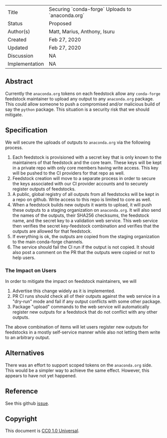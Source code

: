 
<table>
<tr><td> Title </td><td> Securing `conda-forge` Uploads to `anaconda.org` </td>
<tr><td> Status </td><td> Proposed </td></tr>
<tr><td> Author(s) </td><td> Matt, Marius, Anthony, Isuru</td></tr>
<tr><td> Created </td><td> Feb 27, 2020</td></tr>
<tr><td> Updated </td><td> Feb 27, 2020</td></tr>
<tr><td> Discussion </td><td> NA </td></tr>
<tr><td> Implementation </td><td> NA </td></tr>
</table>

## Abstract

Currently the `anaconda.org` tokens on each feedstock allow any `conda-forge`
feedstock maintainer to upload any output to any `anaconda.org` package.
This could allow someone to push a compromised and/or malicious build
of say the `python` package. This situation is a security risk that we
should mitigate.

## Specification

We will secure the uploads of outputs to `anaconda.org` via the following process.

1. Each feedstock is provisioned with a secret key that is only known to the
   maintainers of that feedstock and the core team. These keys will be kept in
   a private repo with only core members having write access. This key will be pushed to
   the CI providers for that repo as well.
2. Feedstock creation will move to a separate process in order to secure the keys
   associated with our CI provider accounts and to securely register outputs of feedstocks.
3. A public, global registry of all outputs from all feedstocks will be kept
   in a repo on github. Write access to this repo is limited to core as well.
4. When a feedstock builds new outputs it wants to upload, it will push these outputs
   to a staging organization on `anaconda.org`. It will also send the names of the
   outputs, their SHA256 checksums, the feedstock name, and the secret key to a
   validation web service. This web service then verifies the secret key-feedstock
   combination and verifies that the outputs are allowed for that feedstock.
5. If everything is ok, the outputs are copied from the staging organization to the
   main conda-forge channels.
6. The service should fail the CI run if the output is not copied. It should 
   also post a comment on the PR that the outputs were copied or not to help users.


### The Impact on Users

In order to mitigate the impact on feedstock maintainers, we will

1. Advertise this change widely as it is implemented.
2. PR CI runs should check all of their outputs against the web service in a "dry-run"
   mode and fail if any output conflicts with some other package.
3. Package "upload" commands to the web service will automatically 
   register new outputs for a feedstock that do not conflict with any other outputs.
   
The above combination of items will let users register new outputs for feedstocks 
in a mostly self-service manner while also not letting them write to an arbitrary 
output.

## Alternatives

There was an effort to support scoped tokens on the `anaconda.org` side. This
would be a simpler way to achieve the same effect. However, this appears to have
not yet happened.

## Reference

See this github [issue](https://github.com/conda-forge/conda-smithy/issues/1061).

## Copyright

This document is [CC0 1.0 Universal](https://creativecommons.org/publicdomain/zero/1.0/).
